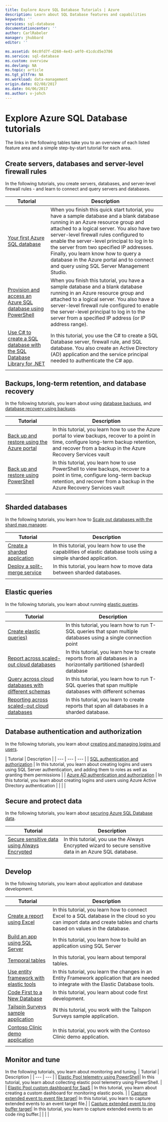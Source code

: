 ```yaml
---
title: Explore Azure SQL Database Tutorials | Azure
description: Learn about SQL Database features and capabilities
keywords: ''
services: sql-database
documentationcenter: ''
author: CarlRabeler
manager: jhubbard
editor: ''

ms.assetid: 04c0fd7f-d260-4e43-a4f0-41cdcd5e3786
ms.service: sql-database
ms.custom: overview
ms.devlang: NA
ms.topic: article
ms.tgt_pltfrm: NA
ms.workload: data-management
origin.date: 02/08/2017
ms.date: 04/06/2017
ms.author: v-johch
---
```


# Explore Azure SQL Database tutorials
The links in the following tables take you to an overview of each listed feature area and a simple step-by-start tutorial for each area. 

## Create servers, databases and server-level firewall rules
In the following tutorials, you create servers, databases, and server-level firewall rules - and learn to connect and query servers and databases.

| Tutorial | Description |
| --- | --- | 
| [Your first Azure SQL database](./sql-database-get-started.md) | When you finish this quick start tutorial, you have a sample database and a blank database running in an Azure resource group and attached to a logical server. You also have two server-level firewall rules configured to enable the server-level principal to log in to the server from two specified IP addresses. Finally, you learn know how to query a database in the Azure portal and to connect and query using SQL Server Management Studio. |
| [Provision and access an Azure SQL database using PowerShell](./sql-database-get-started-powershell.md) | When you finish this tutorial, you have a sample database and a blank database running in an Azure resource group and attached to a logical server. You also have a server-level firewall rule configured to enable the server-level principal to log in to the server from a specified IP address (or IP address range). |
| [Use C# to create a SQL database with the SQL Database Library for .NET](./sql-database-get-started-csharp.md)| In this tutorial, you use the C# to create a SQL Database server, firewall rule, and SQL database. You also create an Active Directory (AD) application and the service principal needed to authenticate the C# app. |
|  | |

## Backups, long-term retention, and database recovery
In the following tutorials, you learn about using [database backups](./sql-database-automated-backups.md), and [database recovery using backups](./sql-database-recovery-using-backups.md).

| Tutorial | Description |
| --- | --- | 
| [Back up and restore using the Azure portal](./sql-database-get-started-backup-recovery-portal.md) | In this tutorial, you learn how to use the Azure portal to view backups, recover to a point in time, configure long-term backup retention, and recover from a backup in the Azure Recovery Services vault
| [Back up and restore using PowerShell](./sql-database-get-started-backup-recovery-powershell.md) | In this tutorial, you learn how to use PowerShell to view backups, recover to a point in time, configure long-term backup retention, and recover from a backup in the Azure Recovery Services vault
|  | |

## Sharded databases
In the following tutorials, you learn how to [Scale out databases with the shard map manager](./sql-database-elastic-scale-shard-map-management.md).

| Tutorial | Description |
| --- | --- | 
| [Create a sharded application](./sql-database-elastic-scale-get-started.md) |In this tutorial, you learn how to use the capabilities of elastic database tools using a simple sharded application. |
| [Deploy a split-merge service](./sql-database-elastic-scale-configure-deploy-split-and-merge.md) |In this tutorial, you learn how to move data between sharded databases. |
|  | |


## Elastic queries

In the following tutorials, you learn about running [elastic queries](./sql-database-elastic-query-overview.md). 

| Tutorial | Description |
| --- | --- | 
| [Create elastic queries)](./sql-database-elastic-query-getting-started-vertical.md) | In this tutorial, you learn how to run T-SQL queries that span multiple databases using a single connection point |
| [Report across scaled-out cloud databases](./sql-database-elastic-query-getting-started.md) |In this tutorial, you learn how to create reports from all databases in a horizontally partitioned (sharded) database |
| [Query across cloud databases with different schemas](./sql-database-elastic-query-vertical-partitioning.md) | In this tutorial, you learn how to run T-SQL queries that span multiple databases with different schemas |
| [Reporting across scaled-out cloud databases](./sql-database-elastic-query-horizontal-partitioning.md) |In this tutorial, you learn to create reports that span all databases in a sharded database. |
|  | |

## Database authentication and authorization
In the following tutorials, you learn about [creating and managing logins and users](./sql-database-manage-logins.md).

| Tutorial | Description |
| --- | --- | --- |
| [SQL authentication and authorization](./sql-database-control-access-sql-authentication-get-started.md) | In this tutorial, you learn about creating logins and users using SQL Server authentication, and adding them to roles as well as granting them permissions |
| [Azure AD authentication and authorization](./sql-database-control-access-aad-authentication-get-started.md) | In this tutorial, you learn about creating logins and users using Azure Active Directory authentication |
|  | |

## Secure and protect data
In the following tutorials, you learn about [securing Azure SQL Database data](./sql-database-security-overview.md).

| Tutorial | Description |
| --- | --- | 
| [Secure sensitive data using Always Encrypted ](./sql-database-always-encrypted-azure-key-vault.md) |In this tutorial, you use the Always Encrypted wizard to secure sensitive data in an Azure SQL database. |
|  | |

## Develop
In the following tutorials, you learn about application and database development.

| Tutorial | Description |
| --- | --- | 
| [Create a report using Excel](./sql-database-connect-excel.md) |In this tutorial, you learn how to connect Excel to a SQL database in the cloud so you can import data and create tables and charts based on values in the database. |
| [Build an app using SQL Server](https://www.microsoft.com/sql-server/developer-get-started/) |In this tutorial, you learn how to build an application using SQL Server |
| [Temporal tables](./sql-database-temporal-tables.md) | In this tutorial, you learn about temporal tables.
| [Use entity framework with elastic tools](./sql-database-elastic-scale-use-entity-framework-applications-visual-studio.md) |In this tutorial, you learn the changes in an Entity Framework application that are needed to integrate with the Elastic Database tools. |
| [Code First to a New Database](https://msdn.microsoft.com/zh-cn/data/jj193542.aspx) | In this tutorial, you learn about code first development.
| [Tailspin Surveys sample application](https://github.com/Azure-Samples/guidance-identity-management-for-multitenant-apps/blob/master/docs/running-the-app.md) | IN this tutorial, you work with the Tailspon Surveys sample application. |
| [Contoso Clinic demo application](https://github.com/Microsoft/azure-sql-security-sample) | In this tutorial, you work with the Contoso Clinic demo application. |
|  | |


## Monitor and tune
In the following tutorials, you learn about monitoring and tuning.
| Tutorial | Description |
| --- | --- | 
| [Elastic Pool telemetry using PowerShell](https://github.com/Microsoft/sql-server-samples/tree/master/samples/manage/azure-sql-db-elastic-pools)| In this tutorial, you learn about collecting elastic pool telemetry using PowerShell. |
| [Elastic Pool custom dashboard for SaaS](https://github.com/Microsoft/sql-server-samples/tree/master/samples/manage/azure-sql-db-elastic-pools-custom-dashboard) | In this tutorial, you learn about creating a custom dashboard for monitoring elastic pools. |
| [Capture extended event to event file target](./sql-database-xevent-code-event-file.md)| In this tutorial, you learn to capture extended events to an event target file.|
| [Capture extended event to ring buffer target](./sql-database-xevent-code-ring-buffer.md)| In this tutorial, you learn to capture extended events to an code ring buffer.|
|  | |
